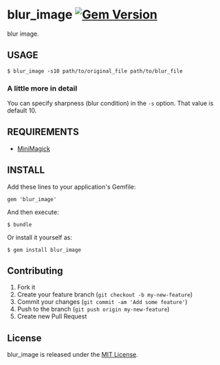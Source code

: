 # blur_image [![Gem Version](https://badge.fury.io/rb/blur_image.svg)](http://badge.fury.io/rb/blur)

blur image.

## USAGE

```
$ blur_image -s10 path/to/original_file path/to/blur_file
```

### A little more in detail

You can specify sharpness (blur condition) in the `-s` option. That value is default 10.

## REQUIREMENTS

* [MiniMagick](https://github.com/minimagick/minimagick)

## INSTALL

Add these lines to your application's Gemfile:

```
gem 'blur_image'
```

And then execute:

```
$ bundle
```

Or install it yourself as:

```
$ gem install blur_image
```

## Contributing

1. Fork it
2. Create your feature branch (`git checkout -b my-new-feature`)
3. Commit your changes (`git commit -am 'Add some feature'`)
4. Push to the branch (`git push origin my-new-feature`)
5. Create new Pull Request

## License

blur_image is released under the [MIT License](http://www.opensource.org/licenses/MIT).
